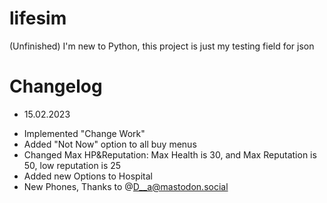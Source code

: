 # lifesim
(Unfinished) I'm new to Python, this project is just my testing field for json
# Changelog

* 15.02.2023
- Implemented "Change Work"
- Added "Not Now" option to all buy menus
- Changed Max HP&Reputation: Max Health is 30, and Max Reputation is 50, low reputation is 25
- Added new Options to Hospital
- New Phones, Thanks to @D__a@mastodon.social 
